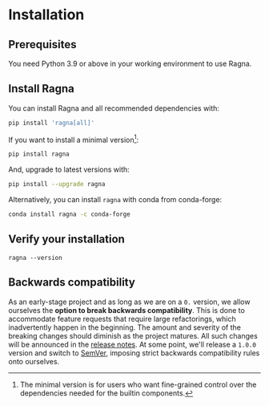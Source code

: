 # Installation

## Prerequisites

You need Python 3.9 or above in your working environment to use Ragna.

## Install Ragna

You can install Ragna and all recommended dependencies with:

```bash
pip install 'ragna[all]'
```

If you want to install a minimal version[^1]:

```bash
pip install ragna
```

[^1]:
    The minimal version is for users who want fine-grained control over the dependencies
    needed for the builtin components.

And, upgrade to latest versions with:

```bash
pip install --upgrade ragna
```

Alternatively, you can install `ragna` with conda from conda-forge:

```bash
conda install ragna -c conda-forge
```

## Verify your installation

```
ragna --version
```

## Backwards compatibility

As an early-stage project and as long as we are on a `0.` version, we allow ourselves
the **option to break backwards compatibility**. This is done to accommodate feature
requests that require large refactorings, which inadvertently happen in the beginning.
The amount and severity of the breaking changes should diminish as the project matures.
All such changes will be announced in the [release notes](references/release-notes.md).
At some point, we'll release a `1.0.0` version and switch to
[SemVer](https://semver.org/), imposing strict backwards compatibility rules onto
ourselves.
